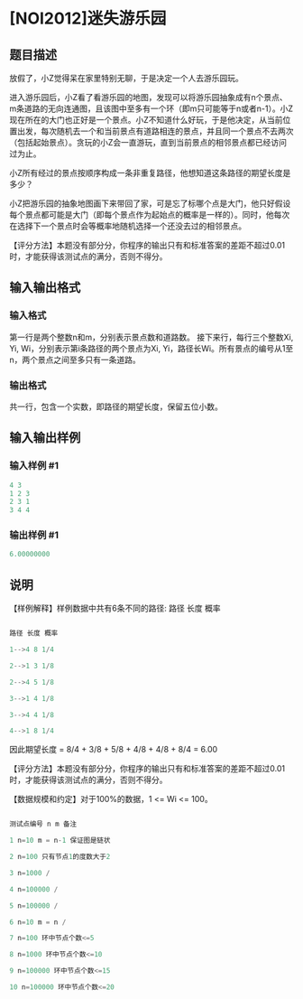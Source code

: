 # [NOI2012]迷失游乐园

## 题目描述

放假了，小Z觉得呆在家里特别无聊，于是决定一个人去游乐园玩。

进入游乐园后，小Z看了看游乐园的地图，发现可以将游乐园抽象成有n个景点、m条道路的无向连通图，且该图中至多有一个环（即m只可能等于n或者n-1）。小Z现在所在的大门也正好是一个景点。小Z不知道什么好玩，于是他决定，从当前位置出发，每次随机去一个和当前景点有道路相连的景点，并且同一个景点不去两次（包括起始景点）。贪玩的小Z会一直游玩，直到当前景点的相邻景点都已经访问过为止。

小Z所有经过的景点按顺序构成一条非重复路径，他想知道这条路径的期望长度是多少？

小Z把游乐园的抽象地图画下来带回了家，可是忘了标哪个点是大门，他只好假设每个景点都可能是大门（即每个景点作为起始点的概率是一样的）。同时，他每次在选择下一个景点时会等概率地随机选择一个还没去过的相邻景点。

【评分方法】本题没有部分分，你程序的输出只有和标准答案的差距不超过0.01时，才能获得该测试点的满分，否则不得分。

## 输入输出格式

### 输入格式

第一行是两个整数n和m，分别表示景点数和道路数。 接下来行，每行三个整数Xi, Yi, Wi，分别表示第i条路径的两个景点为Xi, Yi，路径长Wi。所有景点的编号从1至n，两个景点之间至多只有一条道路。

### 输出格式

共一行，包含一个实数，即路径的期望长度，保留五位小数。

## 输入输出样例

### 输入样例 #1

```cpp
4 3
1 2 3
2 3 1
3 4 4
```


### 输出样例 #1

```cpp
6.00000000
```


## 说明

【样例解释】样例数据中共有6条不同的路径: 路径 长度 概率

```cpp

路径 长度 概率

1-->4 8 1/4

2-->1 3 1/8

2-->4 5 1/8

3-->1 4 1/8

3-->4 4 1/8

4-->1 8 1/4

```

因此期望长度 = 8/4 + 3/8 + 5/8 + 4/8 + 4/8 + 8/4 = 6.00

【评分方法】本题没有部分分，你程序的输出只有和标准答案的差距不超过0.01时，才能获得该测试点的满分，否则不得分。

【数据规模和约定】对于100%的数据，1 <= Wi <= 100。

```cpp

测试点编号 n m 备注

1 n=10 m = n-1 保证图是链状

2 n=100 只有节点1的度数大于2

3 n=1000 /

4 n=100000 /

5 n=100000 /

6 n=10 m = n /

7 n=100 环中节点个数<=5

8 n=1000 环中节点个数<=10

9 n=100000 环中节点个数<=15

10 n=100000 环中节点个数<=20

```

